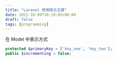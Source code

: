 ```yaml
---
title: "Laravel 使用联合主键"
date: 2021-10-09T10:19:02+08:00
draft: false
tags: [programming]
---
```


在 Model 中表示方式

```php
protected $primaryKey = ['key_one', 'key_two'];
public $incrementing = false;
```

